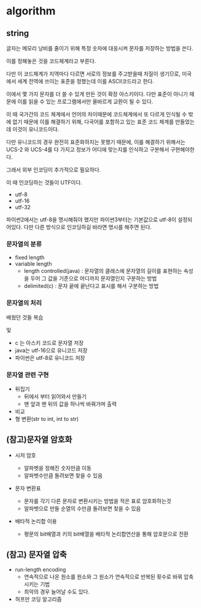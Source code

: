 # algorithm

## string

글자는 메모리 낭비를 줄이기 위해 특정 숫자에 대응시켜 문자를 저장하는 방법을 쓴다.

이를 정해놓은 것을 코드체계라고 부른다.

다만 이 코드체계가 지역마다 다르면 서로의 정보를 주고받을때 차질이 생기므로, 미국에서 세계 전역에 쓰이는 표준을 정했는데 이를 ASCII코드라고 한다.

이에서 몇 가지 문자를 더 쓸 수 있게 만든 것이 확장 아스키이다. 다만 표준이 아니기 때문에 이를 읽을 수 있는 프로그램에서만 올바르게  교환이 될 수 있다.

이 때 국가간의 코드 체계에서 언어의 차이때문에 코드체계에서 또 다르게 인식될 수 밖에 없기 때문에 이를 해결하기 위해, 다국어를 포함하고 있는 표준 코드 체계를 만들었는데 이것이 유니코드이다.

다만 유니코드의 경우 완전히 표준화하지는 못했기 때문에, 이를 해결하기 위해서는 UCS-2 와 UCS-4를 다 가지고 정보가 어디에 맞는지를 인식하고 구분해서 구현해야한다.

그래서 외부 인코딩이 추가적으로 필요하다.

이 때 인코딩하는 것들이 UTF이다.

- utf-8
- utf-16
- utf-32

파이썬2에서는 utf-8을 명시해줘야 했지만 파이썬3부터는 기본값으로 utf-8이 설정되어있다. 다만 다른 방식으로 인코딩하길 바라면 명시를 해주면 된다.

### 문자열의 분류

- fixed length
- variable length
  - length controlled(java) : 문자열의 클래스에 문자열의 길이를 표현하는 속성을 두어 그 값을 기준으로 어디까지 문자열인지 구분하는 방법
  - delimited(c) : 문자 끝에 끝난다고 표시를 해서 구분하는 방법

### 문자열의 처리

배웠던 것들 복습

및 

- c 는 아스키 코드로 문자열 저장
- java는 utf-16으로 유니코드 저장
- 파이썬은 utf-8로 유니코드 저장

### 문자열 관련 구현

- 뒤집기
  - 뒤에서 부터 읽어와서 만들기
  - 맨 앞과 맨 뒤의 값을 하나씩 바꿔가며 출력
- 비교
- 형 변환(str to int, int to str)

## (참고)문자열 암호화

- 시저 암호
  - 알파벳을 정해진 숫자만큼 이동
  - 알파벳수만큼 돌려보면 찾을 수 있음

- 문자 변환표
  - 문자를 각기 다른 문자로 변환시키는 방법을 적은 표로 암호화하는것
  - 알파벳으로 만들 순열의 수만큼 돌려보면 찾을 수 있음
- 배타적 논리합 이용
  - 평문의 bit배열과 키의 bit배열을 배타적 논리합연산을 통해 암호문으로 전환

## (참고) 문자열 압축

- run-length encoding
  - 연속적으로 나온 원소를 원소와 그 원소가 연속적으로 반복된 횟수로 바꿔 압축시키는 기법
  - 최악의 경우 늘어날 수도 있다.
- 허프만 코딩 알고리즘